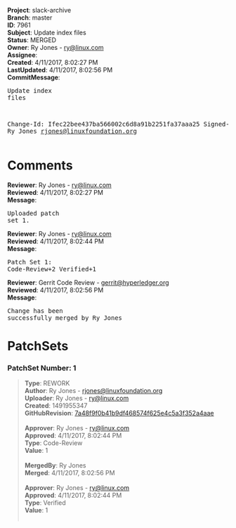 <strong>Project</strong>: slack-archive<br><strong>Branch</strong>: master<br><strong>ID</strong>: 7961<br><strong>Subject</strong>: Update index files<br><strong>Status</strong>: MERGED<br><strong>Owner</strong>: Ry Jones - ry@linux.com<br><strong>Assignee</strong>:<br><strong>Created</strong>: 4/11/2017, 8:02:27 PM<br><strong>LastUpdated</strong>: 4/11/2017, 8:02:56 PM<br><strong>CommitMessage</strong>:<br><pre>Update index files

Change-Id: Ifec22bee437ba566002c6d8a91b2251fa37aaa25
Signed-off-by: Ry Jones <rjones@linuxfoundation.org>
</pre><h1>Comments</h1><strong>Reviewer</strong>: Ry Jones - ry@linux.com<br><strong>Reviewed</strong>: 4/11/2017, 8:02:27 PM<br><strong>Message</strong>: <pre>Uploaded patch set 1.</pre><strong>Reviewer</strong>: Ry Jones - ry@linux.com<br><strong>Reviewed</strong>: 4/11/2017, 8:02:44 PM<br><strong>Message</strong>: <pre>Patch Set 1: Code-Review+2 Verified+1</pre><strong>Reviewer</strong>: Gerrit Code Review - gerrit@hyperledger.org<br><strong>Reviewed</strong>: 4/11/2017, 8:02:56 PM<br><strong>Message</strong>: <pre>Change has been successfully merged by Ry Jones</pre><h1>PatchSets</h1><h3>PatchSet Number: 1</h3><blockquote><strong>Type</strong>: REWORK<br><strong>Author</strong>: Ry Jones - rjones@linuxfoundation.org<br><strong>Uploader</strong>: Ry Jones - ry@linux.com<br><strong>Created</strong>: 1491955347<br><strong>GitHubRevision</strong>: [7a48f9f0b41b9df468574f625e4c5a3f352a4aae](https://github.com/hyperledger/slack-archive/commit/7a48f9f0b41b9df468574f625e4c5a3f352a4aae)<br><br><strong>Approver</strong>: Ry Jones - ry@linux.com<br><strong>Approved</strong>: 4/11/2017, 8:02:44 PM<br><strong>Type</strong>: Code-Review<br><strong>Value</strong>: 1<br><br><strong>MergedBy</strong>: Ry Jones<br><strong>Merged</strong>: 4/11/2017, 8:02:56 PM<br><br><strong>Approver</strong>: Ry Jones - ry@linux.com<br><strong>Approved</strong>: 4/11/2017, 8:02:44 PM<br><strong>Type</strong>: Verified<br><strong>Value</strong>: 1<br><br></blockquote>